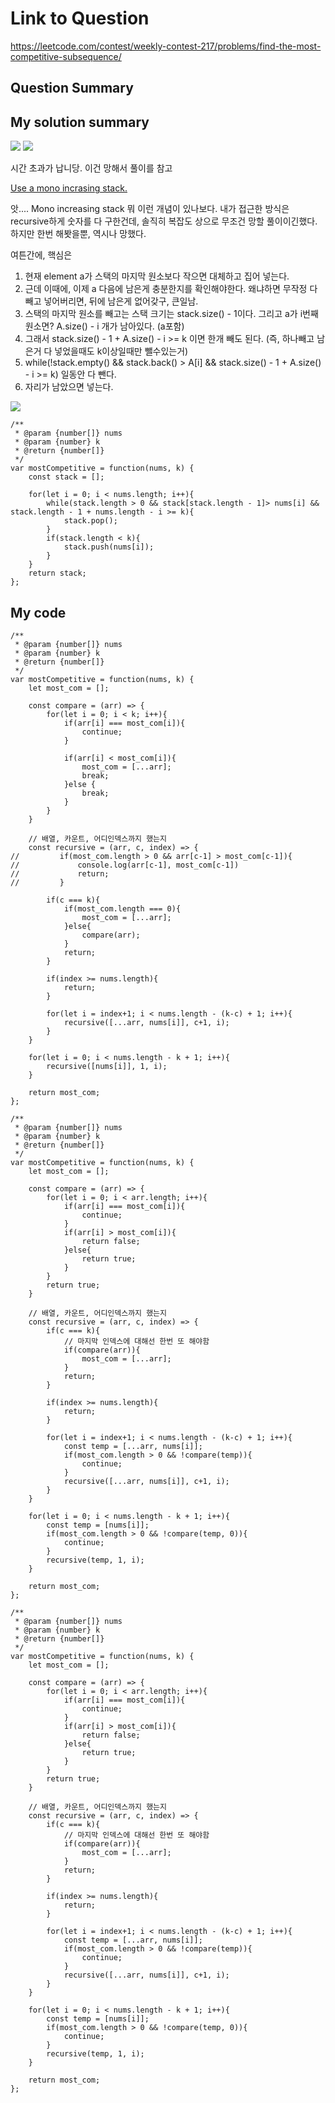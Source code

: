# Link to Question
https://leetcode.com/contest/weekly-contest-217/problems/find-the-most-competitive-subsequence/

## Question Summary

## My solution summary
<img src="note2.jpeg" >
<img src="note3.jpeg" >

시간 초과가 납니당. 
이건 망해서 풀이를 참고

[Use a mono incrasing stack.](https://leetcode.com/problems/find-the-most-competitive-subsequence/discuss/952786/JavaC%2B%2BPython-One-Pass-Stack-Solution)

앗.... Mono increasing stack 뭐 이런 개념이 있나보다. 내가 접근한 방식은 recursive하게 숫자를 다 구한건데, 솔직히 복잡도 상으로 무조건 망할 풀이이긴했다. 하지만 한번 해봣을뿐, 역시나 망했다. 

여튼간에, 핵심은

1. 현재 element a가 스택의 마지막 원소보다 작으면 대체하고 집어 넣는다. 
2. 근데 이때에, 이제 a 다음에 남은게 충분한지를 확인해야한다. 왜냐하면 무작정 다 빼고 넣어버리면, 뒤에 남은게 없어갖구, 큰일남. 
3. 스택의 마지막 원소를 빼고는 스택 크기는 stack.size() - 1이다. 그리고 a가 i번째 원소면? A.size() - i 개가 남아있다. (a포함)
4. 그래서 stack.size() - 1 + A.size() - i >= k 이면 한개 빼도 된다.  (즉, 하나빼고 남은거 다 넣었을때도 k이상일때만 뺄수있는거)
5. while(!stack.empty() && stack.back() > A[i] && stack.size() - 1 + A.size() - i >= k) 일동안 다 뺀다. 
6. 자리가 남았으면 넣는다. 
<img src="./solution.png">

```
/**
 * @param {number[]} nums
 * @param {number} k
 * @return {number[]}
 */
var mostCompetitive = function(nums, k) {
    const stack = [];
    
    for(let i = 0; i < nums.length; i++){
        while(stack.length > 0 && stack[stack.length - 1]> nums[i] && stack.length - 1 + nums.length - i >= k){
            stack.pop();
        }
        if(stack.length < k){
            stack.push(nums[i]);
        }
    }
    return stack;
};
```



## My code
```
/**
 * @param {number[]} nums
 * @param {number} k
 * @return {number[]}
 */
var mostCompetitive = function(nums, k) {
    let most_com = [];
    
    const compare = (arr) => {
        for(let i = 0; i < k; i++){
            if(arr[i] === most_com[i]){
                continue;
            }
            
            if(arr[i] < most_com[i]){
                most_com = [...arr];
                break;
            }else {
                break;
            }
        }
    }
    
    // 배열, 카운트, 어디인덱스까지 했는지
    const recursive = (arr, c, index) => {    
//         if(most_com.length > 0 && arr[c-1] > most_com[c-1]){
//             console.log(arr[c-1], most_com[c-1])
//             return;
//         }
        
        if(c === k){    
            if(most_com.length === 0){
                most_com = [...arr];
            }else{
                compare(arr);
            }
            return;
        }
        
        if(index >= nums.length){
            return;
        }
        
        for(let i = index+1; i < nums.length - (k-c) + 1; i++){    
            recursive([...arr, nums[i]], c+1, i);
        }
    }
    
    for(let i = 0; i < nums.length - k + 1; i++){
        recursive([nums[i]], 1, i);
    }   
    
    return most_com;
};
```


```
/**
 * @param {number[]} nums
 * @param {number} k
 * @return {number[]}
 */
var mostCompetitive = function(nums, k) {
    let most_com = [];
    
    const compare = (arr) => {
        for(let i = 0; i < arr.length; i++){
            if(arr[i] === most_com[i]){
                continue;
            }
            if(arr[i] > most_com[i]){
                return false;
            }else{
                return true;
            }
        }
        return true;
    }
    
    // 배열, 카운트, 어디인덱스까지 했는지
    const recursive = (arr, c, index) => {      
        if(c === k){
            // 마지막 인덱스에 대해선 한번 또 해야함
            if(compare(arr)){
                most_com = [...arr];
            }
            return;   
        }
        
        if(index >= nums.length){
            return;
        }
        
        for(let i = index+1; i < nums.length - (k-c) + 1; i++){    
            const temp = [...arr, nums[i]];
            if(most_com.length > 0 && !compare(temp)){
                continue;
            }      
            recursive([...arr, nums[i]], c+1, i);
        }
    }
    
    for(let i = 0; i < nums.length - k + 1; i++){
        const temp = [nums[i]];
        if(most_com.length > 0 && !compare(temp, 0)){
            continue;
        }
        recursive(temp, 1, i);
    }   
    
    return most_com;
};
```


```
/**
 * @param {number[]} nums
 * @param {number} k
 * @return {number[]}
 */
var mostCompetitive = function(nums, k) {
    let most_com = [];
    
    const compare = (arr) => {
        for(let i = 0; i < arr.length; i++){
            if(arr[i] === most_com[i]){
                continue;
            }
            if(arr[i] > most_com[i]){
                return false;
            }else{
                return true;
            }
        }
        return true;
    }
    
    // 배열, 카운트, 어디인덱스까지 했는지
    const recursive = (arr, c, index) => {      
        if(c === k){
            // 마지막 인덱스에 대해선 한번 또 해야함
            if(compare(arr)){
                most_com = [...arr];
            }
            return;   
        }
        
        if(index >= nums.length){
            return;
        }
        
        for(let i = index+1; i < nums.length - (k-c) + 1; i++){    
            const temp = [...arr, nums[i]];
            if(most_com.length > 0 && !compare(temp)){
                continue;
            }      
            recursive([...arr, nums[i]], c+1, i);
        }
    }
    
    for(let i = 0; i < nums.length - k + 1; i++){
        const temp = [nums[i]];
        if(most_com.length > 0 && !compare(temp, 0)){
            continue;
        }
        recursive(temp, 1, i);
    }   
    
    return most_com;
};
```